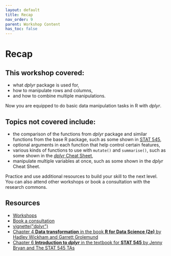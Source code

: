 ```yaml
---
layout: default
title: Recap
nav_order: 9
parent: Workshop Content
has_toc: false
---
```


# **Recap**

## This workshop covered:
* what *dplyr* package is used for,
* how to manipulate rows and columns, 
* and how to combine multiple manipulations.   

Now you are equipped to do basic data manipulation tasks in R with *dplyr*.  

## Topics not covered include:
* the comparison of the functions from *dplyr* package and similar functions from the base R package, such as some shown in [STAT 545](https://stat545.com/dplyr-intro.html#use-filter-to-subset-data-row-wise:~:text=Compare%20with%20some%20base%20R%20code%20to%20accomplish%20the%20same%20things%3A),
* optional arguments in each function that help control certain features,
* various kinds of functions to use with `mutate()` and `summarise()`, such as some shown in the [*dplyr* Cheat Sheet](https://raw.githubusercontent.com/rstudio/cheatsheets/main/data-transformation.pdf),
* manipulate multiple variables at once, such as some shown in the *dplyr* Cheat Sheet.


Practice and use additional resources to build your skill to the next level. You can also attend other workshops or book a consultation with the research commons.
## Resources
* [Workshops](https://researchcommons.library.ubc.ca/events/)
* [Book a consultation](https://libcal.library.ubc.ca/appointments/research_commons)
* [vignette("dplyr")](https://dplyr.tidyverse.org/articles/dplyr.html)
* [Chapter 4 **Data transformation** in the book **R for Data Science (2e)** by Hadley Wickham and Garrett Grolemund](https://r4ds.hadley.nz/data-transform.html)
* [Chapter 6 **Introduction to *dplyr*** in the textbook for **STAT 545** by Jenny Bryan and The STAT 545 TAs](https://stat545.com/dplyr-intro.html)